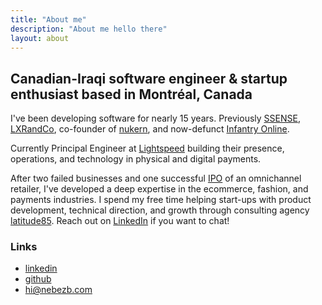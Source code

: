 ```yaml
---
title: "About me"
description: "About me hello there"
layout: about
---
```


## Canadian-Iraqi software engineer & startup enthusiast based in Montréal, Canada

I've been developing software for nearly 15 years. Previously [SSENSE](#), [LXRandCo](#), co-founder of [nukern](#), and now-defunct [Infantry Online](https://en.wikipedia.org/wiki/Infantry_(video_game)).

Currently Principal Engineer at [Lightspeed](#) building their presence, operations, and technology in physical and digital payments.

After two failed businesses and one successful [IPO](https://web.tmxmoney.com/quote.php?qm_symbol=LXR) of an omnichannel retailer, I've developed a deep expertise in the ecommerce, fashion, and payments industries. I spend my free time helping start-ups with product development, technical direction, and growth through consulting agency [latitude85](#). Reach out on [LinkedIn](#) if you want to chat!

### Links

* [linkedin](#)
* [github](#)
* [hi@nebezb.com](#)
